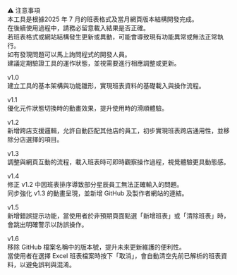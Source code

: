 ⚠ 注意事項  
本工具是根據2025 年 7 月的班表格式及當月網頁版本結構開發完成。  
在後續使用過程中，請務必留意載入結果是否正確。  
若班表格式或網站結構發生更新或異動，可能會導致現有功能異常或無法正常執行。  
如有發現問題可以馬上詢問程式的開發人員。  
建議定期驗證工具的運作狀態，並視需要進行相應調整或更新。  

v1.0  
建立工具的基本架構與功能雛形，實現班表資料的基礎載入與操作流程。  
  
v1.1  
優化元件狀態切換時的動畫效果，提升使用時的滑順體驗。  
  
v1.2  
新增跨店支援邏輯，允許自動匹配其他店的員工，初步實現班表跨店通用性，並移除分店選擇的項目。  
  
v1.3  
調整與網頁互動的流程，載入班表時可即時觀察操作過程，視覺體驗更具動態感。  
  
v1.4  
修正 v1.2 中因班表排序導致部分星辰員工無法正確輸入的問題。  
同步強化 v1.3 的動畫呈現，並新增 GitHub 及製作者網站的連結。  
  
v1.5  
新增錯誤提示功能，當使用者於非預期頁面點選「新增班表」或「清除班表」時，會跳出明確警示以防誤操作。  

v1.6  
移除 GitHub 檔案名稱中的版本號，提升未來更新維護的便利性。  
當使用者在選擇 Excel 班表檔案時按下「取消」，會自動清空先前已解析的班表資料，以避免誤判與混淆。  
